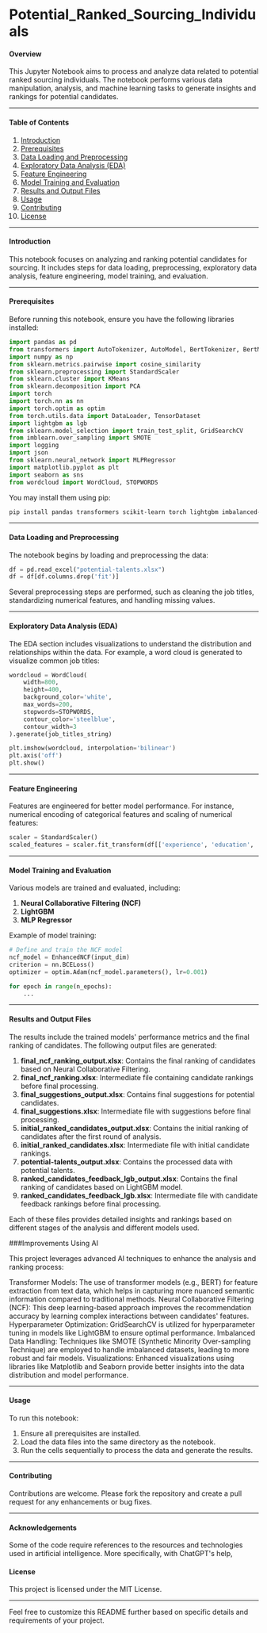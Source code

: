 # Potential_Ranked_Sourcing_Individuals

#### Overview

This Jupyter Notebook aims to process and analyze data related to potential ranked sourcing individuals. The notebook performs various data manipulation, analysis, and machine learning tasks to generate insights and rankings for potential candidates.

---

#### Table of Contents

1. [Introduction](#introduction)
2. [Prerequisites](#prerequisites)
3. [Data Loading and Preprocessing](#data-loading-and-preprocessing)
4. [Exploratory Data Analysis (EDA)](#exploratory-data-analysis-eda)
5. [Feature Engineering](#feature-engineering)
6. [Model Training and Evaluation](#model-training-and-evaluation)
7. [Results and Output Files](#results-and-output-files)
8. [Usage](#usage)
9. [Contributing](#contributing)
10. [License](#license)

---

#### Introduction

This notebook focuses on analyzing and ranking potential candidates for sourcing. It includes steps for data loading, preprocessing, exploratory data analysis, feature engineering, model training, and evaluation.

---

#### Prerequisites

Before running this notebook, ensure you have the following libraries installed:

```python
import pandas as pd
from transformers import AutoTokenizer, AutoModel, BertTokenizer, BertModel
import numpy as np
from sklearn.metrics.pairwise import cosine_similarity
from sklearn.preprocessing import StandardScaler
from sklearn.cluster import KMeans
from sklearn.decomposition import PCA
import torch
import torch.nn as nn
import torch.optim as optim
from torch.utils.data import DataLoader, TensorDataset
import lightgbm as lgb
from sklearn.model_selection import train_test_split, GridSearchCV
from imblearn.over_sampling import SMOTE
import logging
import json
from sklearn.neural_network import MLPRegressor
import matplotlib.pyplot as plt
import seaborn as sns
from wordcloud import WordCloud, STOPWORDS
```

You may install them using pip:

```bash
pip install pandas transformers scikit-learn torch lightgbm imbalanced-learn matplotlib seaborn wordcloud
```

---

#### Data Loading and Preprocessing

The notebook begins by loading and preprocessing the data:

```python
df = pd.read_excel("potential-talents.xlsx")
df = df[df.columns.drop('fit')]
```

Several preprocessing steps are performed, such as cleaning the job titles, standardizing numerical features, and handling missing values.

---

#### Exploratory Data Analysis (EDA)

The EDA section includes visualizations to understand the distribution and relationships within the data. For example, a word cloud is generated to visualize common job titles:

```python
wordcloud = WordCloud(
    width=800, 
    height=400, 
    background_color='white',
    max_words=200,
    stopwords=STOPWORDS,
    contour_color='steelblue',
    contour_width=3
).generate(job_titles_string)

plt.imshow(wordcloud, interpolation='bilinear')
plt.axis('off')
plt.show()
```

---

#### Feature Engineering

Features are engineered for better model performance. For instance, numerical encoding of categorical features and scaling of numerical features:

```python
scaler = StandardScaler()
scaled_features = scaler.fit_transform(df[['experience', 'education', 'skills']])
```

---

#### Model Training and Evaluation

Various models are trained and evaluated, including:

1. **Neural Collaborative Filtering (NCF)**
2. **LightGBM**
3. **MLP Regressor**

Example of model training:

```python
# Define and train the NCF model
ncf_model = EnhancedNCF(input_dim)
criterion = nn.BCELoss()
optimizer = optim.Adam(ncf_model.parameters(), lr=0.001)

for epoch in range(n_epochs):
    ...
```

---

#### Results and Output Files

The results include the trained models' performance metrics and the final ranking of candidates. The following output files are generated:

1. **final_ncf_ranking_output.xlsx**: Contains the final ranking of candidates based on Neural Collaborative Filtering.
2. **final_ncf_ranking.xlsx**: Intermediate file containing candidate rankings before final processing.
3. **final_suggestions_output.xlsx**: Contains final suggestions for potential candidates.
4. **final_suggestions.xlsx**: Intermediate file with suggestions before final processing.
5. **initial_ranked_candidates_output.xlsx**: Contains the initial ranking of candidates after the first round of analysis.
6. **initial_ranked_candidates.xlsx**: Intermediate file with initial candidate rankings.
7. **potential-talents_output.xlsx**: Contains the processed data with potential talents.
8. **ranked_candidates_feedback_lgb_output.xlsx**: Contains the final ranking of candidates based on LightGBM model.
9. **ranked_candidates_feedback_lgb.xlsx**: Intermediate file with candidate feedback rankings before final processing.

Each of these files provides detailed insights and rankings based on different stages of the analysis and different models used.

###Improvements Using AI

This project leverages advanced AI techniques to enhance the analysis and ranking process:

Transformer Models: The use of transformer models (e.g., BERT) for feature extraction from text data, which helps in capturing more nuanced semantic information compared to traditional methods.
Neural Collaborative Filtering (NCF): This deep learning-based approach improves the recommendation accuracy by learning complex interactions between candidates' features.
Hyperparameter Optimization: GridSearchCV is utilized for hyperparameter tuning in models like LightGBM to ensure optimal performance.
Imbalanced Data Handling: Techniques like SMOTE (Synthetic Minority Over-sampling Technique) are employed to handle imbalanced datasets, leading to more robust and fair models.
Visualizations: Enhanced visualizations using libraries like Matplotlib and Seaborn provide better insights into the data distribution and model performance.

---

#### Usage

To run this notebook:

1. Ensure all prerequisites are installed.
2. Load the data files into the same directory as the notebook.
3. Run the cells sequentially to process the data and generate the results.

---

#### Contributing

Contributions are welcome. Please fork the repository and create a pull request for any enhancements or bug fixes.

---
#### Acknowledgements 
Some of the code require references to the resources and technologies used in artificial intelligence. More specifically, with ChatGPT's help,
#### License

This project is licensed under the MIT License.

---

Feel free to customize this README further based on specific details and requirements of your project.
